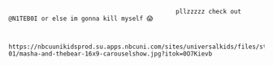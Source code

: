                                                   pllzzzzz check out @N1TEB0I or else im gonna kill myself 😱


                                                  https://nbcuunikidsprod.su.apps.nbcuni.com/sites/universalkids/files/styles/w1024_focalpoint_16_9/public/2020-01/masha-and-thebear-16x9-carouselshow.jpg?itok=0O7Kievb
